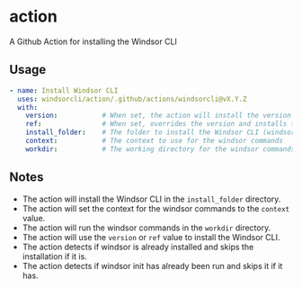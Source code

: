 # action
A Github Action for installing the Windsor CLI

## Usage
  ```yaml
  - name: Install Windsor CLI
    uses: windsorcli/action/.github/actions/windsorcli@vX.Y.Z
    with:
      version:           # When set, the action will install the version using the binary installation method.
      ref:               # When set, overrides the version and installs the ref. using the source installation method.
      install_folder:    # The folder to install the Windsor CLI (windsor or windsor.exe)
      context:           # The context to use for the windsor commands
      workdir:           # The working directory for the windsor commands
  ```

## Notes

- The action will install the Windsor CLI in the `install_folder` directory.
- The action will set the context for the windsor commands to the `context` value.
- The action will run the windsor commands in the `workdir` directory.
- The action will use the `version` or `ref` value to install the Windsor CLI.
- The action detects if windsor is already installed and skips the installation if it is.
- The action detects if windsor init has already been run and skips it if it has.